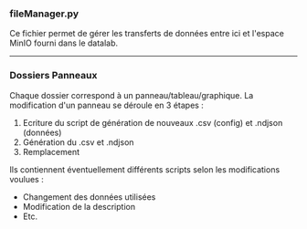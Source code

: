 ### fileManager.py

Ce fichier permet de gérer les transferts de données entre ici et l'espace MinIO fourni dans le datalab.

-----------------------------------

### Dossiers Panneaux

Chaque dossier correspond à un panneau/tableau/graphique. La modification d'un panneau se déroule en 3 étapes :
1) Ecriture du script de génération de nouveaux .csv (config) et .ndjson (données)
2) Génération du .csv et .ndjson
3) Remplacement

Ils contiennent éventuellement différents scripts selon les modifications voulues :
- Changement des données utilisées
- Modification de la description
- Etc.

